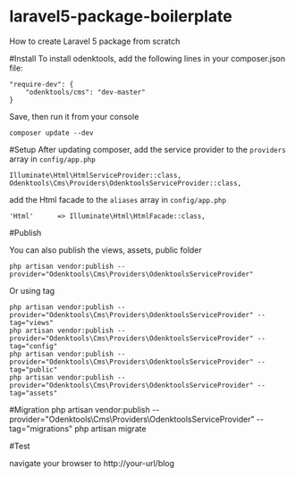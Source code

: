 # laravel5-package-boilerplate
How to create Laravel 5 package from scratch

#Install
To install odenktools, add the following lines in your composer.json file:
	
	"require-dev": {
		"odenktools/cms": "dev-master"
	}

Save, then run it from your console

	composer update --dev

#Setup
After updating composer, add the service provider to the `providers` array in `config/app.php`

	Illuminate\Html\HtmlServiceProvider::class,
	Odenktools\Cms\Providers\OdenktoolsServiceProvider::class,

add the Html facade to the `aliases` array in `config/app.php`

	'Html'      => Illuminate\Html\HtmlFacade::class,

#Publish

You can also publish the views, assets, public folder

	php artisan vendor:publish --provider="Odenktools\Cms\Providers\OdenktoolsServiceProvider"

Or using tag

	php artisan vendor:publish --provider="Odenktools\Cms\Providers\OdenktoolsServiceProvider" --tag="views"
	php artisan vendor:publish --provider="Odenktools\Cms\Providers\OdenktoolsServiceProvider" --tag="config"
	php artisan vendor:publish --provider="Odenktools\Cms\Providers\OdenktoolsServiceProvider" --tag="public"
	php artisan vendor:publish --provider="Odenktools\Cms\Providers\OdenktoolsServiceProvider" --tag="assets"
	
#Migration
	php artisan vendor:publish --provider="Odenktools\Cms\Providers\OdenktoolsServiceProvider" --tag="migrations"
	php artisan migrate
	
#Test

navigate your browser to http://your-url/blog